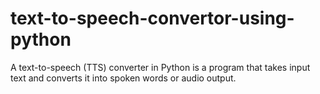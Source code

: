 # text-to-speech-convertor-using-python
A text-to-speech (TTS) converter in Python is a program that takes input text and converts it into spoken words or audio output.
